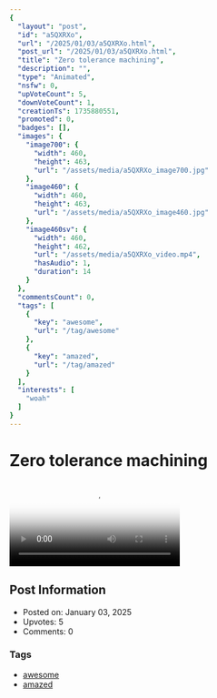 ```yaml
---
{
  "layout": "post",
  "id": "a5QXRXo",
  "url": "/2025/01/03/a5QXRXo.html",
  "post_url": "/2025/01/03/a5QXRXo.html",
  "title": "Zero tolerance machining",
  "description": "",
  "type": "Animated",
  "nsfw": 0,
  "upVoteCount": 5,
  "downVoteCount": 1,
  "creationTs": 1735880551,
  "promoted": 0,
  "badges": [],
  "images": {
    "image700": {
      "width": 460,
      "height": 463,
      "url": "/assets/media/a5QXRXo_image700.jpg"
    },
    "image460": {
      "width": 460,
      "height": 463,
      "url": "/assets/media/a5QXRXo_image460.jpg"
    },
    "image460sv": {
      "width": 460,
      "height": 462,
      "url": "/assets/media/a5QXRXo_video.mp4",
      "hasAudio": 1,
      "duration": 14
    }
  },
  "commentsCount": 0,
  "tags": [
    {
      "key": "awesome",
      "url": "/tag/awesome"
    },
    {
      "key": "amazed",
      "url": "/tag/amazed"
    }
  ],
  "interests": [
    "woah"
  ]
}
---
```


# Zero tolerance machining

<video controls playsinline loop poster="/assets/media/a5QXRXo_image460.jpg">
  <source src="/assets/media/a5QXRXo_video.mp4" type="video/mp4">
  Your browser does not support the video tag.
</video>

## Post Information

- Posted on: January 03, 2025
- Upvotes: 5
- Comments: 0

### Tags

- [awesome](/tag/awesome)
- [amazed](/tag/amazed)
